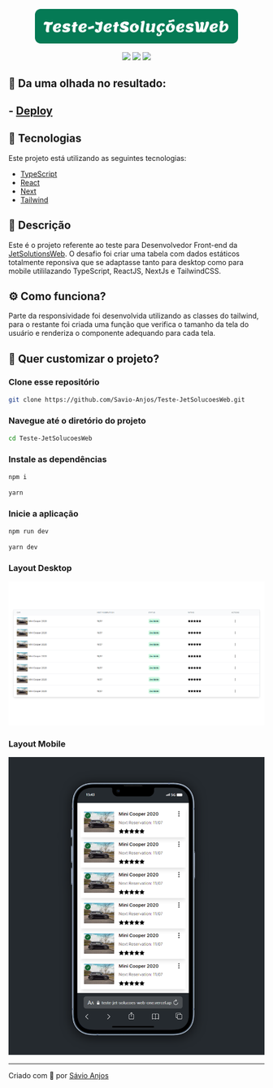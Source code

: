<p align='center'><img width='400' src="./.github/logo.svg"/></p>

 <p align='center'>

<img src="https://img.shields.io/github/repo-size/Savio-Anjos/Teste-JetSolucoesWeb?color=057A55">
<img src="https://img.shields.io/github/languages/count/Savio-Anjos/Teste-JetSolucoesWeb?color=057A55">
<img src="https://img.shields.io/github/last-commit/Savio-Anjos/Teste-JetSolucoesWeb?color=057A55">  
</p>

## 🚀 Da uma olhada no resultado:

## - [Deploy](https://teste-jet-solucoes-web-one.vercel.app/)

## 🚀 Tecnologias

Este projeto está utilizando as seguintes tecnologias:

- [TypeScript](https://www.typescriptlang.org/)
- [React](https://react.dev/)
- [Next](https://nextjs.org/)
- [Tailwind](https://tailwindcss.com/)

## 📜 Descrição

Este é o projeto referente ao teste para Desenvolvedor Front-end da [JetSolutionsWeb](https://www.jetsolucoesweb.com.br/).
O desafio foi criar uma tabela com dados estáticos totalmente reponsiva que se adaptasse tanto para desktop como para mobile utililazando TypeScript, ReactJS, NextJs e TailwindCSS.

## ⚙️ Como funciona?

Parte da responsividade foi desenvolvida utilizando as classes do tailwind, para o restante foi criada uma função
que verifica o tamanho da tela do usuário e renderiza o componente adequando para cada tela.

## 🎲 Quer customizar o projeto?

### Clone esse repositório

```bash
git clone https://github.com/Savio-Anjos/Teste-JetSolucoesWeb.git
```

### Navegue até o diretório do projeto

```bash
cd Teste-JetSolucoesWeb
```

### Instale as dependências

```bash
npm i
```

```bash
yarn
```

### Inicie a aplicação

```bash
npm run dev
```

```bash
yarn dev
```

### Layout Desktop

<img src=".github/desktop.png" />

### Layout Mobile

<img src=".github/mobile.png" />

---

<p>Criado com 💙 por <a href='https://github.com/Savio-Anjos/' target='_blank'>Sávio Anjos</a></p>
